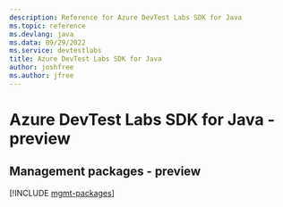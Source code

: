 ```yaml
---
description: Reference for Azure DevTest Labs SDK for Java
ms.topic: reference
ms.devlang: java
ms.data: 09/29/2022
ms.service: devtestlabs
title: Azure DevTest Labs SDK for Java
author: joshfree
ms.author: jfree
---
```

# Azure DevTest Labs SDK for Java - preview

## Management packages - preview
[!INCLUDE [mgmt-packages](devtest-labs-mgmt-index.md)]